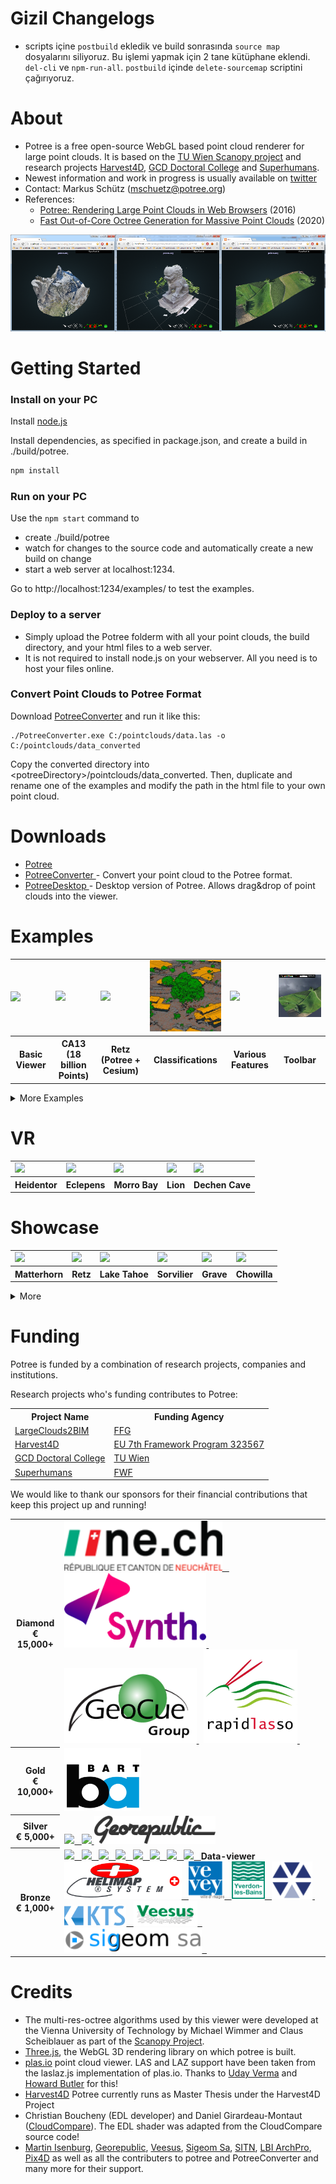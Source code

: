 
# Gizil Changelogs
- scripts içine `postbuild` ekledik ve build sonrasında `source map` dosyalarını siliyoruz. Bu işlemi yapmak için 2 tane kütüphane eklendi. `del-cli` ve `npm-run-all`. `postbuild` içinde `delete-sourcemap` scriptini çağırıyoruz.

# About

* Potree is a free open-source WebGL based point cloud renderer for large point clouds. It is based on the [TU Wien Scanopy project](https://www.cg.tuwien.ac.at/research/projects/Scanopy/) and research projects [Harvest4D](https://harvest4d.org/), [GCD Doctoral College](https://gcd.tuwien.ac.at/) and [Superhumans](https://www.cg.tuwien.ac.at/research/projects/Superhumans/).
* Newest information and work in progress is usually available on [twitter](https://twitter.com/m_schuetz)
* Contact: Markus Schütz (mschuetz@potree.org)
* References: 
    * [Potree: Rendering Large Point Clouds in Web Browsers](https://www.cg.tuwien.ac.at/research/publications/2016/SCHUETZ-2016-POT/SCHUETZ-2016-POT-thesis.pdf) (2016)
    * [Fast Out-of-Core Octree Generation for Massive Point Clouds](https://www.cg.tuwien.ac.at/research/publications/2020/SCHUETZ-2020-MPC/) (2020)
    
<a href="http://potree.org/wp/demo/" target="_blank"> ![](./docs/images/potree_screens.png) </a>

# Getting Started

### Install on your PC

Install [node.js](http://nodejs.org/)

Install dependencies, as specified in package.json, and create a build in ./build/potree.

```bash
npm install
```

### Run on your PC

Use the `npm start` command to 

* create ./build/potree 
* watch for changes to the source code and automatically create a new build on change
* start a web server at localhost:1234. 

Go to http://localhost:1234/examples/ to test the examples.

### Deploy to a server

* Simply upload the Potree folderm with all your point clouds, the build directory, and your html files to a web server.
* It is not required to install node.js on your webserver. All you need is to host your files online. 

### Convert Point Clouds to Potree Format

Download [PotreeConverter](https://github.com/potree/PotreeConverter) and run it like this:

    ./PotreeConverter.exe C:/pointclouds/data.las -o C:/pointclouds/data_converted

Copy the converted directory into &lt;potreeDirectory&gt;/pointclouds/data_converted. Then, duplicate and rename one of the examples and modify the path in the html file to your own point cloud.

# Downloads

* [Potree](https://github.com/potree/potree/releases)
* [PotreeConverter ](https://github.com/potree/PotreeConverter/releases) - Convert your point cloud to the Potree format.
* [PotreeDesktop ](https://github.com/potree/PotreeDesktop/releases) - Desktop version of Potree. Allows drag&drop of point clouds into the viewer.

# Examples

<table>
	<tr>
		<td style="padding: 0px">
			<a href="http://potree.org/potree/examples/viewer.html" target="_blank">
				<img src="examples/thumbnails/viewer.png" width="100%" />
			</a>
		</td><td>
			<a href="http://potree.org/potree/examples/ca13.html" target="_blank">
				<img src="examples/thumbnails/ca13.png" width="100%" />
			</a>
		</td><td>
			<a href="http://potree.org/potree/examples/cesium_retz.html" target="_blank">
				<img src="examples/thumbnails/cesium_retz.png" width="100%" />
			</a>
		</td><td>
			<a href="http://potree.org/potree/examples/classifications.html" target="_blank">
				<img src="examples/thumbnails/classifications.jpg" width="100%" />
			</a>
		</td><td>
			<a href="http://potree.org/potree/examples/features_sorvilier.html" target="_blank">
				<img src="examples/thumbnails/features_sorvilier.png" width="100%" />
			</a>
		</td><td>
			<a href="http://potree.org/potree/examples/toolbar.html" target="_blank">
				<img src="examples/thumbnails/toolbar.jpg" width="100%" />
			</a>
		</td>
	</tr>
	<tr>
		<th>Basic Viewer</th><th>CA13 (18 billion Points)</th><th>Retz (Potree + Cesium)</th><th>Classifications</th><th>Various Features</th><th>Toolbar</th>
	</tr>
</table>

<details>
<summary>More Examples</summary>


<table>
	<tr>
		<td>
			<a href="http://potree.org/potree/examples/load_project.html" target="_blank">
				<img src="examples/thumbnails/load_project.jpg" width="100%" />
			</a>
		</td><td>
			<a href="http://potree.org/potree/examples/matcap.html" target="_blank">
				<img src="examples/thumbnails/matcap.jpg" width="100%" />
			</a>
		</td><td>
			<a href="https://potree.org/potree/examples/vr_heidentor.html" target="_blank">
				<img src="examples/thumbnails/heidentor.jpg" width="100%" />
			</a>
		</td><td>
			<a href="http://potree.org/potree/examples/heidentor.html" target="_blank">
				<img src="examples/thumbnails/heidentor.png" width="100%" />
			</a>
		</td><td>
			<a href="http://potree.org/potree/examples/lion.html" target="_blank">
				<img src="examples/thumbnails/lion.png" width="100%" />
			</a>
		</td><td>
			<a href="http://potree.org/potree/examples/lion_las.html" target="_blank">
				<img src="examples/thumbnails/lion_las.png" width="100%" />
			</a>
		</td>
	</tr>
	<tr>
		<th>Load Project</th><th>Matcap</th><th>Virtual Reality</th><th>Heidentor</th><th>Lion</th><th>Lion LAS</th>
	</tr><tr>
		<td>
			<a href="http://potree.org/potree/examples/lion_laz.html" target="_blank">
				<img src="examples/thumbnails/lion_las.png" width="100%" />
			</a>
		</td><td>
			<a href="http://potree.org/potree/examples/ept.html" target="_blank">
				<img src="examples/thumbnails/lion.png" width="100%" />
			</a>
		</td><td>
			<a href="http://potree.org/potree/examples/ept_binary.html" target="_blank">
				<img src="examples/thumbnails/lion_las.png" width="100%" />
			</a>
		</td><td>
			<a href="http://potree.org/potree/examples/ept_zstandard.html" target="_blank">
				<img src="examples/thumbnails/lion_las.png" width="100%" />
			</a>
		</td><td>
			<a href="http://potree.org/potree/examples/clipping_volume.html" target="_blank">
				<img src="examples/thumbnails/clipping_volume.png" width="100%" />
			</a>
		</td><td>
			<a href="http://potree.org/potree/examples/oriented_images.html" target="_blank">
				<img src="examples/thumbnails/oriented_images.jpg" width="100%" />
			</a>
		</td>
	</tr>
	<tr>
		<th>Lion LAZ</th><th>EPT</th><th>EPT Binary</th><th>EPT zstandard</th><th>Clipping Volume</th><th>Oriented Images</th>
	</tr><tr>
		<td>
			<a href="http://potree.org/potree/examples/elevation_profile.html" target="_blank">
				<img src="examples/thumbnails/elevation_profile.png" width="100%" />
			</a>
		</td><td>
			<a href="http://potree.org/potree/examples/measurements.html" target="_blank">
				<img src="examples/thumbnails/measurements.png" width="100%" />
			</a>
		</td><td>
			<a href="http://potree.org/potree/examples/meshes.html" target="_blank">
				<img src="examples/thumbnails/meshes.png" width="100%" />
			</a>
		</td><td>
			<a href="http://potree.org/potree/examples/multiple_pointclouds.html" target="_blank">
				<img src="examples/thumbnails/multiple_point_clouds.png" width="100%" />
			</a>
		</td><td>
			<a href="http://potree.org/potree/examples/camera_animation.html" target="_blank">
				<img src="examples/thumbnails/camera_animation.jpg" width="100%" />
			</a>
		</td><td>
			<a href="http://potree.org/potree/examples/features_ca13.html" target="_blank">
				<img src="examples/thumbnails/features_ca13.png" width="100%" />
			</a>
		</td>
	</tr>
	<tr>
		<th>Elevation Profile</th><th>Measurements</th><th>Meshes</th><th>Multiple Point Clouds</th><th>Camera Animation</th><th>Features (CA13)</th>
	</tr><tr>
		<td>
			<a href="http://potree.org/potree/examples/annotations.html" target="_blank">
				<img src="examples/thumbnails/annotations.png" width="100%" />
			</a>
		</td><td>
			<a href="http://potree.org/potree/examples/annotation_hierarchy.html" target="_blank">
				<img src="examples/thumbnails/annotation_hierarchy.png" width="100%" />
			</a>
		</td><td>
			<a href="http://potree.org/potree/examples/animation_paths.html" target="_blank">
				<img src="examples/thumbnails/animation_paths.png" width="100%" />
			</a>
		</td><td>
			<a href="http://potree.org/potree/examples/shapefiles.html" target="_blank">
				<img src="examples/thumbnails/shapefiles.png" width="100%" />
			</a>
		</td><td>
			<a href="http://potree.org/potree/examples/cesium_ca13.html" target="_blank">
				<img src="examples/thumbnails/cesium_ca13.png" width="100%" />
			</a>
		</td><td>
			<a href="http://potree.org/potree/examples/geopackage.html" target="_blank">
				<img src="examples/thumbnails/geopackage.jpg" width="100%" />
			</a>
		</td>
	</tr>
	<tr>
		<th>Annotations</th><th>Hierarchical Annotations</th><th>Animation Path</th><th>Shapefiles</th><th>Cesium CA13</th><th>Geopackage</th>
	</tr><tr>
		<td>
			<a href="http://potree.org/potree/examples/cesium_sorvilier.html" target="_blank">
				<img src="examples/thumbnails/cesium_sorvilier.png" width="100%" />
			</a>
		</td><td>
			<a href="http://potree.org/potree/examples/custom_sidebar_section.html" target="_blank">
				<img src="examples/thumbnails/custom_sidebar_section.png" width="100%" />
			</a>
		</td><td>
			<a href="http://potree.org/potree/examples/embedded_iframe.html" target="_blank">
				<img src="examples/thumbnails/embedded_iframe.png" width="100%" />
			</a>
		</td><td>
			<a href="http://potree.org/potree/examples/gradient_colors.html" target="_blank">
				<img src="examples/thumbnails/gradient_colors.png" width="100%" />
			</a>
		</td>
	</tr>
	<tr>
		<th>Cesium Sorvilier</th><th>Custom Sidebar Section</th><th>Embedded Iframe</th><th>Gradient Colors</th>
	</tr>
</table>
</details>

# VR

<table>
	<tr>
		<td>
			<a href="https://potree.org/potree/examples/vr_heidentor.html" target="_blank">
				<img src="examples/thumbnails/heidentor.jpg" width="100%" />
			</a>
		</td><td>
			<a href="https://potree.org/potree/examples/vr_eclepens.html" target="_blank">
				<img src="examples/thumbnails/eclepens.jpg" width="100%" />
			</a>
		</td><td>
			<a href="https://potree.org/potree/examples/vr_morro_bay.html" target="_blank">
				<img src="examples/thumbnails/ca13.png" width="100%" />
			</a>
		</td><td>
			<a href="https://potree.org/potree/examples/vr_lion.html" target="_blank">
				<img src="examples/thumbnails/lion.png" width="100%" />
			</a>
		</td><td>
			<a href="https://potree.org/potree/examples/vr_dechen_cave.html" target="_blank">
				<img src="examples/thumbnails/dechen_cave.jpg" width="100%" />
			</a>
		</td>
	</tr>
	<tr>
		<th>Heidentor</th><th>Eclepens</th><th>Morro Bay</th><th>Lion</th><th>Dechen Cave</th>
	</tr>
</table>

# Showcase

<table>
	<tr>
		<td>
			<a href="http://potree.org/potree/examples/showcase/matterhorn.html" target="_blank">
				<img src="examples/thumbnails/matterhorn.jpg" width="100%" />
			</a>
		</td><td>
			<a href="http://potree.org/potree/examples/showcase/retz.html" target="_blank">
				<img src="examples/thumbnails/retz.jpg" width="100%" />
			</a>
		</td><td>
			<a href="http://potree.org/potree/examples/showcase/lake_tahoe.html" target="_blank">
				<img src="examples/thumbnails/lake_tahoe.jpg" width="100%" />
			</a>
		</td><td>
			<a href="http://potree.org/potree/examples/showcase/sorvilier.html" target="_blank">
				<img src="examples/thumbnails/vol_total.jpg" width="100%" />
			</a>
		</td><td>
			<a href="http://potree.org/potree/examples/showcase/grab_15.html" target="_blank">
				<img src="examples/thumbnails/grab_15.jpg" width="100%" />
			</a>
		</td><td>
			<a href="http://potree.org/potree/examples/showcase/tern_auscover_chowilla.html" target="_blank">
				<img src="examples/thumbnails/chowilla.jpg" width="100%" />
			</a>
		</td>
	</tr>
	<tr>
		<th>Matterhorn</th><th>Retz</th><th>Lake Tahoe</th><th>Sorvilier</th><th>Grave</th><th>Chowilla</th>
	</tr>
</table>

<details>
<summary>More</summary>

<table>
	<tr>
		<td>
			<a href="http://potree.org/potree/examples/showcase/chiller.html" target="_blank">
				<img src="examples/thumbnails/chiller.jpg" width="100%" />
			</a>
		</td><td>
			<a href="http://potree.org/potree/examples/showcase/cooler_tower.html" target="_blank">
				<img src="examples/thumbnails/cooler_tower.jpg" width="100%" />
			</a>
		</td><td>
			<a href="http://potree.org/potree/examples/showcase/dechen_cave.html" target="_blank">
				<img src="examples/thumbnails/dechen_cave.jpg" width="100%" />
			</a>
		</td><td>
			<a href="http://potree.org/potree/examples/showcase/doverMillRuins.html" target="_blank">
				<img src="examples/thumbnails/DoverMillRuins.jpg" width="100%" />
			</a>
		</td><td>
			<a href="http://potree.org/potree/examples/showcase/eclepens.html" target="_blank">
				<img src="examples/thumbnails/eclepens.jpg" width="100%" />
			</a>
		</td><td>
			<a href="http://potree.org/potree/examples/showcase/heidentor.html" target="_blank">
				<img src="examples/thumbnails/heidentor.jpg" width="100%" />
			</a>
		</td>
	</tr>
	<tr>
		<th>Chiller</th><th>Cooler</th><th>Dechen Cave</th><th>Ruins</th><th>Eclepens</th><th>Heidentor</th>
	</tr><tr>
		<td>
			<a href="http://potree.org/potree/examples/showcase/land_building.html" target="_blank">
				<img src="examples/thumbnails/land_building.jpg" width="100%" />
			</a>
		</td><td>
			<a href="http://potree.org/potree/examples/showcase/LDHI_module.html" target="_blank">
				<img src="examples/thumbnails/LDHI_module.jpg" width="100%" />
			</a>
		</td><td>
			<a href="http://potree.org/potree/examples/showcase/lion_head_simone_garagnani.html" target="_blank">
				<img src="examples/thumbnails/lion_head.jpg" width="100%" />
			</a>
		</td><td>
			<a href="http://potree.org/potree/examples/showcase/overpass.html" target="_blank">
				<img src="examples/thumbnails/overpass.jpg" width="100%" />
			</a>
		</td><td>
			<a href="http://potree.org/potree/examples/showcase/pielach.html" target="_blank">
				<img src="examples/thumbnails/pielach.jpg" width="100%" />
			</a>
		</td><td>
			<a href="http://potree.org/potree/examples/showcase/pompei.html" target="_blank">
				<img src="examples/thumbnails/pompei.jpg" width="100%" />
			</a>
		</td>
	</tr>
	<tr>
		<th>Building</th><th>LDHI</th><th>Lion Head</th><th>Overpass</th><th>Pielach</th><th>pompei</th>
	</tr><tr>
		<td>
			<a href="http://potree.org/potree/examples/showcase/santorini.html" target="_blank">
				<img src="examples/thumbnails/santorini.jpg" width="100%" />
			</a>
		</td><td>
			<a href="http://potree.org/potree/examples/showcase/skatepark.html" target="_blank">
				<img src="examples/thumbnails/skatepark.jpg" width="100%" />
			</a>
		</td><td>
			<a href="http://potree.org/potree/examples/showcase/subsea_equipment.html" target="_blank">
				<img src="examples/thumbnails/subsea_equipment.jpg" width="100%" />
			</a>
		</td><td>
			<a href="http://potree.org/potree/examples/showcase/subsea_manifold.html" target="_blank">
				<img src="examples/thumbnails/subseamanifold.jpg" width="100%" />
			</a>
		</td><td>
			<a href="http://potree.org/potree/examples/showcase/westend_palais.html" target="_blank">
				<img src="examples/thumbnails/westend_palais.jpg" width="100%" />
			</a>
		</td><td>
			<a href="http://potree.org/potree/examples/showcase/whitby.html" target="_blank">
				<img src="examples/thumbnails/whitby.jpg" width="100%" />
			</a>
		</td>
	</tr>
	<tr>
		<th>Santorini</th><th>Skatepark</th><th>Subsea Eq.</th><th>Subsea Man.</th><th>Westend Palais</th><th>Whitby</th>
	</tr>
</table>

</details>

# Funding

Potree is funded by a combination of research projects, companies and institutions. 

Research projects who's funding contributes to Potree:

<table>
	<tr>
		<th>Project Name</th>
		<th>Funding Agency</th>
	</tr>
	<tr>
		<td><a href="https://projekte.ffg.at/projekt/3851914">LargeClouds2BIM</a></td>
		<td><a href="https://www.ffg.at/">FFG</a></td>
	</tr>
	<tr>
		<td><a href="https://harvest4d.org/">Harvest4D</a></td>
		<td><a href="https://ec.europa.eu/transport/themes/research/fp7_en">EU 7th Framework Program 323567</a></td>
	</tr>
	<tr>
		<td><a href="https://gcd.tuwien.ac.at/">GCD Doctoral College</a></td>
		<td><a href="https://www.tuwien.at/en/">TU Wien</a></td>
	</tr>
	<tr>
		<td><a href="https://www.cg.tuwien.ac.at/research/projects/Superhumans/">Superhumans</a></td>
		<td><a href="https://www.fwf.ac.at/">FWF</a></td>
	</tr>
</table>

We would like to thank our sponsors for their financial contributions that keep this project up and running!

<table>
	<tr>
		<th>
			Diamond<br>
			€ 15,000+
		</th>
		<td>
			<a href="http://www.ne.ch/autorites/DDTE/SGRF/SITN/Pages/accueil.aspx">
				<img src="docs/sponsors/sitn_logo.png" height="80px"/> &nbsp;
			</a> &nbsp;
			<a href="http://www.synth3d.co">
				<img src="docs/sponsors/synth.png" height="120"/>
			</a> &nbsp;
			<a href="http://www.geocue.com">
				<img src="docs/sponsors/geocue.png" height="120px"/>
			</a> &nbsp;
			<a href="http://rapidlasso.com">
				<img src="./docs/sponsors/rapidlasso_square_256x2561.png" width="150" height="150"/>
			</a> &nbsp;
		</td>
	</tr>
	<tr>
		<th>
			Gold<br>
			€ 10,000+
		</th>
		<td>
			<a href="https://www.bart.gov">
				<img src="docs/sponsors/bart.png" height="100"/>
			</a>
		</td>
	</tr>
	<tr>
		<th>
			Silver<br>
			€ 5,000+
		</th>
		<td>
			<a href="https://biology.anu.edu.au/research/facilities/australian-plant-phenomics-facility-anu">
				<img src="docs/sponsors/APPF full logo.png" height="70"/> &nbsp;
			</a>
			<a href="https://www.limit-addict.fr/">
				<img src="docs/sponsors/limitaddict.png" height="45"/>
			</a>
			<a href="http://georepublic.info">
				<img src="docs/sponsors/georepublic.png" height="45"/>
			</a>
		</td>
	</tr>
	<tr>
		<th>
			Bronze<br>
			€ 1,000+
		</th>
		<td>
			<a href="https://www.kkc.co.jp/english/index.html/">
				<img src="docs/sponsors/kokusaikogyo_logo_02.jpg" height="40"/> &nbsp;
			</a>
			<a href="https://www.unstruk.com/">
				<img src="docs/sponsors/unstruk.png" height="33"/> &nbsp;
			</a>
			<a href="http://scanx.com/">
				<img src="docs/sponsors/scanx.jpg" height="33"/> &nbsp;
			</a>
			<a href="https://www.phoenixlidar.com/">
				<img src="docs/sponsors/PhoenixLidar_Logo.jpg" height="45"/> &nbsp;
			</a>
			<a href="https://www.eventart.at/">
				<img src="docs/sponsors/eventart.png" height="55"/> &nbsp;
			</a>
			<a href="https://www.geodelta.com/">
				<img src="docs/sponsors/geodelta.png" height="35"/> &nbsp;
			</a>
			<a href="https://www.e-cassini.fr/">
				<img src="docs/sponsors/e_cassini.jpg" height="70"/> &nbsp;
			</a>
			<a href="https://www.sogelink.fr/">
				<img src="docs/sponsors/SOGELINK_SO-EASY.png" height="40"/> &nbsp;
			</a>
			<b>Data-viewer</b>
			<a href="http://www.helimap.com/">
				<img src="docs/sponsors/helimap.gif" height="60"/> &nbsp;
			</a>
			<a href="http://www.vevey.ch/">
				<img src="docs/sponsors/vevey.png" height="60"/> &nbsp;
			</a>
			<a href="https://www.yverdon-les-bains.ch/">
				<img src="docs/sponsors/Logo-YLB.png" height="60"/> &nbsp;
			</a>
			<a href="http://archpro.lbg.ac.at">
				<img src="docs/sponsors/archpro_EN_small.png" height="60"/> 
			</a> &nbsp;
			<br>
			<a href="http://www.kts.co.jp">
				<img src="docs/sponsors/kts.png" height="32"/> &nbsp;
			</a>
			<a href="http://veesus.com">
				<img src="docs/sponsors/veesus_small.png" height="40"/> &nbsp;
			</a>
			<a href="http://www.sigeom.ch">
				<img src="docs/sponsors/logo_sigeom.png" height="40"/> &nbsp;
			</a>
		</td>
	</tr>
</table>



# Credits

* The multi-res-octree algorithms used by this viewer were developed at the Vienna University of Technology by Michael Wimmer and Claus Scheiblauer as part of the [Scanopy Project](http://www.cg.tuwien.ac.at/research/projects/Scanopy/).
* [Three.js](https://github.com/mrdoob/three.js), the WebGL 3D rendering library on which potree is built.
* [plas.io](http://plas.io/) point cloud viewer. LAS and LAZ support have been taken from the laslaz.js implementation of plas.io. Thanks to [Uday Verma](https://twitter.com/udaykverma) and [Howard Butler](https://twitter.com/howardbutler) for this!
* [Harvest4D](https://harvest4d.org/) Potree currently runs as Master Thesis under the Harvest4D Project
* Christian Boucheny (EDL developer) and Daniel Girardeau-Montaut ([CloudCompare](http://www.danielgm.net/cc/)). The EDL shader was adapted from the CloudCompare source code!
* [Martin Isenburg](http://rapidlasso.com/), [Georepublic](http://georepublic.de/en/),
[Veesus](http://veesus.com/), [Sigeom Sa](http://www.sigeom.ch/), [SITN](http://www.ne.ch/sitn), [LBI ArchPro](http://archpro.lbg.ac.at/),  [Pix4D](http://pix4d.com/) as well as all the contributers to potree and PotreeConverter and many more for their support.
